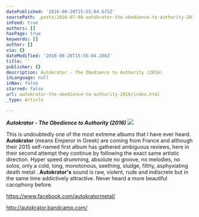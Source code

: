 ```yaml
---
datePublished: '2016-08-20T15:55:04.673Z'
sourcePath: _posts/2016-07-08-autokrator-the-obedience-to-authority-2016.md
inFeed: true
authors: []
hasPage: true
keywords: []
author: []
via: {}
dateModified: '2016-08-20T15:55:04.286Z'
title: ''
publisher: {}
description: Autokrator - The Obedience to Authority (2016)
inLanguage: null
inNav: false
starred: false
url: autokrator-the-obedience-to-authority-2016/index.html
_type: Article

---
```

_**Autokrator - The Obedience to Authority (2016)**_
![](https://the-grid-user-content.s3-us-west-2.amazonaws.com/46693d6f-6ebb-42c2-937e-80634c31a9af.jpg)

This is undoubtedly one of the most extreme albums that I have ever heard. **Autokrator** (means Emperor in Greek) are coming from France and although their 2015 self-named first album has gathered ambiguous reviews, here in their second attempt they continue by following the exact same artistic direction. Hyper speed drumming, absolute no groove, no melodies, no solos, only a cold, long, monotonous, seething, sludge, filthy, asphyxiating death metal . **Autokrator's** sound is raw, violent, rude and indiscrete but in the same time addictively attractive. Never heard a more beautiful cacophony before.

https://www.facebook.com/autokratormetal/

http://autokrator.bandcamp.com/